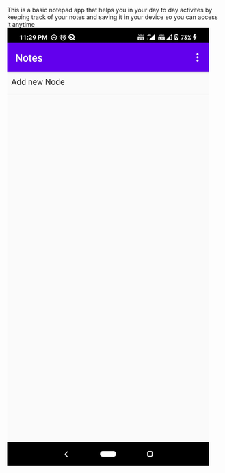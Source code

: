 This is a basic notepad app that helps you in your day to day activites by keeping track of your notes and saving it in your device so you can access it anytime
![](Screenshots/screeenshot1.jpg)
